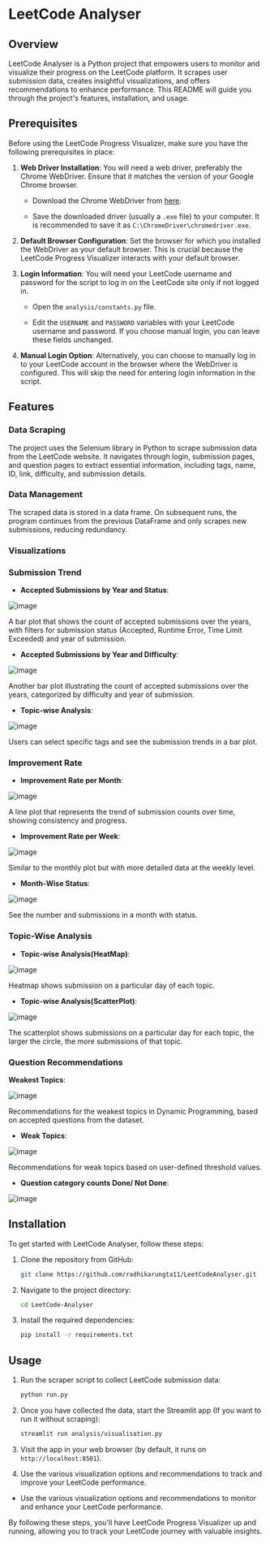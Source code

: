 # LeetCode Analyser

## Overview

LeetCode Analyser is a Python project that empowers users to monitor and visualize their progress on the LeetCode platform. It scrapes user submission data, creates insightful visualizations, and offers recommendations to enhance performance. This README will guide you through the project's features, installation, and usage.

## Prerequisites

Before using the LeetCode Progress Visualizer, make sure you have the following prerequisites in place:

1. **Web Driver Installation**: You will need a web driver, preferably the Chrome WebDriver. Ensure that it matches the version of your Google Chrome browser.

    - Download the Chrome WebDriver from [here](https://sites.google.com/chromium.org/driver/).

    - Save the downloaded driver (usually a `.exe` file) to your computer. It is recommended to save it as `C:\ChromeDriver\chromedriver.exe`.

2. **Default Browser Configuration**: Set the browser for which you installed the WebDriver as your default browser. This is crucial because the LeetCode Progress Visualizer interacts with your default browser.

3. **Login Information**: You will need your LeetCode username and password for the script to log in on the LeetCode site only if not logged in.
    - Open the `analysis/constants.py` file.

    - Edit the `USERNAME` and `PASSWORD` variables with your LeetCode username and password. If you choose manual login, you can leave these fields unchanged.

5. **Manual Login Option**: Alternatively, you can choose to manually log in to your LeetCode account in the browser where the WebDriver is configured. This will skip the need for entering login information in the script.


## Features

### Data Scraping

The project uses the Selenium library in Python to scrape submission data from the LeetCode website. It navigates through login, submission pages, and question pages to extract essential information, including tags, name, ID, link, difficulty, and submission details.

### Data Management

The scraped data is stored in a data frame. On subsequent runs, the program continues from the previous DataFrame and only scrapes new submissions, reducing redundancy.

### Visualizations

### Submission Trend


 - **Accepted Submissions by Year and Status**:

![image](https://github.com/AnupamMittal-21/LeetCode-Analyser/assets/96871662/932f4ff4-74b5-4e66-948a-66baad00736e)

A bar plot that shows the count of accepted submissions over the years, with filters for submission status (Accepted, Runtime Error, Time Limit Exceeded) and year of submission.


 - **Accepted Submissions by Year and Difficulty**:

![image](https://github.com/AnupamMittal-21/LeetCode-Analyser/assets/96871662/099c37b5-d731-42a9-9bc5-a132f5511257)

Another bar plot illustrating the count of accepted submissions over the years, categorized by difficulty and year of submission.


 - **Topic-wise Analysis**:

![image](https://github.com/AnupamMittal-21/LeetCode-Analyser/assets/96871662/8006404f-2a85-4346-b5d3-89cc4dc3e777)

Users can select specific tags and see the submission trends in a bar plot.



### Improvement Rate


 - **Improvement Rate per Month**:

![image](https://github.com/AnupamMittal-21/LeetCode-Analyser/assets/96871662/dcca304d-00aa-4b0e-9932-d0a28d1b1357)

A line plot that represents the trend of submission counts over time, showing consistency and progress.


 - **Improvement Rate per Week**:

![image](https://github.com/AnupamMittal-21/LeetCode-Analyser/assets/96871662/29bca585-b742-4ea6-92c2-b41af5858aef)

Similar to the monthly plot but with more detailed data at the weekly level.


 - **Month-Wise Status**: 

![image](https://github.com/AnupamMittal-21/LeetCode-Analyser/assets/96871662/4c197c6e-0009-4cbc-9f23-250baa87a1e2)

See the number and submissions in a month with status.



### Topic-Wise Analysis

 - **Topic-wise Analysis(HeatMap)**: 

![image](https://github.com/AnupamMittal-21/LeetCode-Analyser/assets/96871662/3bd283db-8e30-49ad-83f0-9d7c00f1c970)

Heatmap shows submission on a particular day of each topic. 


 - **Topic-wise Analysis(ScatterPlot)**:

![image](https://github.com/AnupamMittal-21/LeetCode-Analyser/assets/96871662/cd826a2d-d660-46cf-aa35-650857dee90e)

The scatterplot shows submissions on a particular day for each topic, the larger the circle, the more submissions of that topic. 



### Question Recommendations


**Weakest Topics**:

![image](https://github.com/AnupamMittal-21/LeetCode-Analyser/assets/96871662/fda8771d-cc82-4632-bb33-3165b32f7955)

Recommendations for the weakest topics in Dynamic Programming, based on accepted questions from the dataset.


 - **Weak Topics**:

![image](https://github.com/AnupamMittal-21/LeetCode-Analyser/assets/96871662/892e0517-4470-437a-ab29-3049fea16b1f)

Recommendations for weak topics based on user-defined threshold values.


 - **Question category counts Done/ Not Done**:

![image](https://github.com/AnupamMittal-21/LeetCode-Analyser/assets/96871662/db794443-02ff-46a9-9133-c81f93ba83ea)



## Installation

To get started with LeetCode Analyser, follow these steps:

1. Clone the repository from GitHub:

   ```bash
   git clone https://github.com/radhikarungta11/LeetCodeAnalyser.git

2. Navigate to the project directory:

   ```bash
   cd LeetCode-Analyser
   ```

3. Install the required dependencies:

   ```bash
   pip install -r requirements.txt
   ```

## Usage

1. Run the scraper script to collect LeetCode submission data:

   ```bash
   python run.py
   ```

2. Once you have collected the data, start the Streamlit app (If you want to run it without scraping):

   ```bash
   streamlit run analysis/visualisation.py
   ```

3. Visit the app in your web browser (by default, it runs on `http://localhost:8501`).

4. Use the various visualization options and recommendations to track and improve your LeetCode performance.

- Use the various visualization options and recommendations to monitor and enhance your LeetCode performance.

By following these steps, you'll have LeetCode Progress Visualizer up and running, allowing you to track your LeetCode journey with valuable insights.


